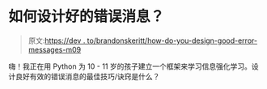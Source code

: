 # 如何设计好的错误消息？

> 原文:[https://dev . to/brandonskeritt/how-do-you-design-good-error-messages-m09](https://dev.to/brandonskerritt/how-do-you-design-good-error-messages-m09)

嗨！我正在用 Python 为 10 - 11 岁的孩子建立一个框架来学习信息强化学习。设计良好有效的错误消息的最佳技巧/诀窍是什么？